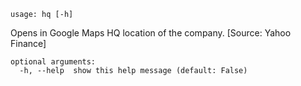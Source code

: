```text
usage: hq [-h]
```

Opens in Google Maps HQ location of the company. [Source: Yahoo Finance]

```
optional arguments:
  -h, --help  show this help message (default: False)
```
